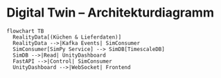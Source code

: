 # Digital Twin – Architekturdiagramm

```mermaid
flowchart TB
  RealityData[(Küchen & Lieferdaten)]
  RealityData -->|Kafka Events| SimConsumer
  SimConsumer[SimPy Service] --> SimDB[TimescaleDB]
  SimDB -->|Read| UnityDashboard
  FastAPI -->|Control| SimConsumer
  UnityDashboard -->|WebSocket| Frontend
```
